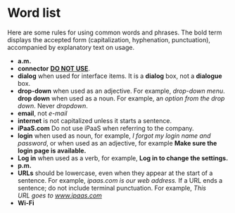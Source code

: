 # Word list

Here are some rules for using common words and phrases. The bold term displays the accepted form (capitalization, hyphenation, punctuation), accompanied by explanatory text on usage.

-   **a.m.**
-   **connector** <u>**DO NOT USE**</u>.
-   **dialog** when used for interface items. It is a **dialog** box,
    not a **dialogue** box.
-   **drop-down** when used as an adjective. For example, *drop-down
    menu*. **drop down** when used as a noun. For example, a*n option
    from the drop down*. Never *dropdown*.
-   **email**, not *e-mail*
-   **internet** is not capitalized unless it starts a sentence.
-   **iPaaS.com** Do not use iPaaS when referring to the company.
-   **login** when used as noun, for example, *I forgot my login name
    and password*, or when used as an adjective, for example **Make sure
    the login page is available.** 
-   **Log in** when used as a verb, for
    example, **Log in to change the settings.**
-   **p.m.**
-   **URLs** should be lowercase, even when they appear at the start of
    a sentence. For example, *ipaas.com is our web address.* If a
    URL ends a sentence; do not include terminal punctuation. For
    example, *This URL goes to www.ipaas.com*
-   **Wi-Fi**
